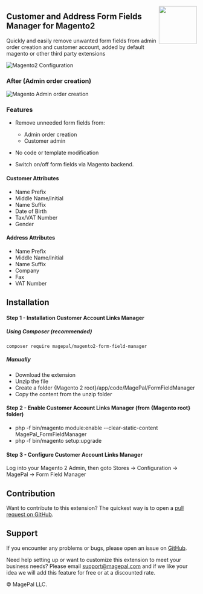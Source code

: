 <a href="http://www.magepal.com" ><img src="https://image.ibb.co/dHBkYH/Magepal_logo.png" width="100" align="right" /></a>

## Customer and Address Form Fields Manager for Magento2
Quickly and easily remove unwanted form fields from admin order creation and customer account, added by default magento or other third party extensions


![Magento2 Configuration](https://user-images.githubusercontent.com/1415141/31972382-717b22a6-b8ee-11e7-8549-934d87ed01b1.png)

### After (Admin order creation)
![Magento Admin order creation](https://user-images.githubusercontent.com/1415141/31972782-5de22300-b8f0-11e7-8330-8e056d072e4b.png)

### Features
 - Remove unneeded form fields from:
   - Admin order creation
   - Customer admin
   
 - No code or template modification 
 
 - Switch on/off form fields via Magento backend.
 
 #### Customer Attributes
 - Name Prefix
 - Middle Name/Initial
 - Name Suffix
 - Date of Birth
 - Tax/VAT Number
 - Gender
 
 
  #### Address Attributes
  - Name Prefix
  - Middle Name/Initial
  - Name Suffix
  - Company
  - Fax
  - VAT Number
  
## Installation
#### Step 1 - Installation Customer Account Links Manager

##### Using Composer (recommended)
```
composer require magepal/magento2-form-field-manager
```

##### Manually
 * Download the extension
 * Unzip the file
 * Create a folder {Magento 2 root}/app/code/MagePal/FormFieldManager
 * Copy the content from the unzip folder


#### Step 2 - Enable Customer Account Links Manager (from {Magento root} folder)
 * php -f bin/magento module:enable --clear-static-content MagePal_FormFieldManager
 * php -f bin/magento setup:upgrade

#### Step 3 - Configure Customer Account Links Manager

Log into your Magento 2 Admin, then goto Stores -> Configuration -> MagePal -> Form Field Manager

Contribution
---
Want to contribute to this extension? The quickest way is to open a [pull request on GitHub](https://help.github.com/articles/using-pull-requests).


Support
---
If you encounter any problems or bugs, please open an issue on [GitHub](https://github.com/magepal/magento2-formfieldmanager/issues).

Need help setting up or want to customize this extension to meet your business needs? Please email support@magepal.com and if we like your idea we will add this feature for free or at a discounted rate.

© MagePal LLC.
